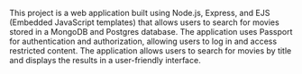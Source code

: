 This project is a web application built using Node.js, Express, and EJS (Embedded JavaScript templates) that allows users to search for movies stored in a MongoDB and Postgres database. The application uses Passport for authentication and authorization, allowing users to log in and access restricted content. The application allows users to search for movies by title and displays the results in a user-friendly interface.
